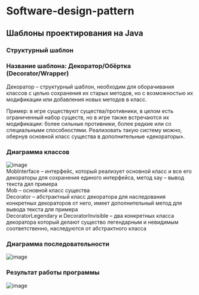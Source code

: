 # Software-design-pattern
## Шаблоны проектирования на Java
### Структурный шаблон
### Название шаблона: Декоратор/Обёртка (Decorator/Wrapper)
Декоратор – структурный шаблон, необходим для оборачивания классов с целью сохранения их старых методов, но с возможностью их модификации или добавления новых методов в класс.   

Пример: в игре существуют существа/противники, в целом есть ограниченный набор существ, но в игре также встречаются их модификации: более сильные противники, более редкие или со специальными способностями. Реализовать такую систему можно, обернув основной класс существа в дополнительные «декораторы».    

### Диаграмма классов
![image](https://github.com/GarlicRoll/Software-design-pattern/assets/75137969/e5e3ecc7-9093-43e2-9e0f-7eb50a49062a)   
MobInterface – интерфейс, который реализует основной класс и все его декораторы для сохранения единого интерфейса, метод say – вывод текста дял примера    
Mob – основной класс существа    
Decorator – абстрактный класс декоратора для наследования конкретных декораторов от него, имеет дополнительный метод для вывода текста для примера    
DecoratorLegendary и DecoratorInvisible – два конкретных класса декоратора который делают существо легендарным и невидимым соответственно, наследуются от абстрактного класса   

### Диаграмма последовательности    
![image](https://github.com/GarlicRoll/Software-design-pattern/assets/75137969/e4dfefcc-7efa-4ec4-bbf3-87cc1bd44cd6)

### Результат работы программы
![image](https://github.com/GarlicRoll/Software-design-pattern/assets/75137969/090dcb80-0489-4b4f-93bb-cb24e6a5f2be)
